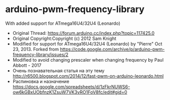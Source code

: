 # arduino-pwm-frequency-library

With added support for ATmega16U4/32U4 (Leonardo)

 * Original Thread: https://forum.arduino.cc/index.php?topic=117425.0
 * Original Copyright:Copyright (c) 2012 Sam Knight
 * Modified for support for ATmega16U4/32U4 (Leonardo) by "Pierre" Oct 23, 2013.  Forked from https://code.google.com/archive/p/arduino-pwm-frequency-library/issues/2
 * Modified to avoid changing prescaler when changing frequency by Paul Abbott - 2017
 * Очень познавательная статья на эту тему http://r6500.blogspot.com/2014/12/fast-pwm-on-arduino-leonardo.html
 * Распиновка и назначение https://docs.google.com/spreadsheets/d/1zFkrNUWS6-ow6kGBxUObfnzK1ZsuW7VK3vRO1FoV8fc/edit#gid=0
